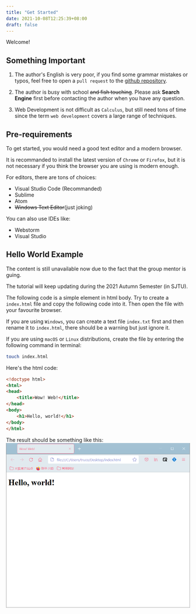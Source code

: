```yaml
---
title: "Get Started"
date: 2021-10-08T12:25:39+08:00
draft: false
---
```


Welcome!

<!-- more -->

## Something Important

1. The author's English is very poor, if you find some grammar mistakes or typos, feel free to open a `pull request` to the [github repository](https://github.com/truc0/nimo.network).

2. The author is busy with school <del>and fish touching</del>. Please ask **Search Engine** first before contacting the author when you have any question.

3. Web Development is not difficult as `Calculus`, but still need tons of time since the term `web development` covers a large range of techniques.

## Pre-requirements

To get started, you would need a good text editor and a modern browser.

It is recommanded to install the latest version of `Chrome` or `Firefox`, but it is not necessary if you think the browser you are using is modern enough.

For editors, there are tons of choices:
- Visual Studio Code (Recommanded)
- Sublime
- Atom
- <del>Windows Text Editor</del>(just joking)

You can also use IDEs like:
- Webstorm
- Visual Studio

## Hello World Example

The content is still unavailable now due to the fact that the group mentor is guing.

The tutorial will keep updating during the 2021 Autumn Semester (in SJTU).

The following code is a simple element in html body. Try to create a `index.html` file and copy the following code into it. Then open the file with your favourite browser.

If you are using `Windows`, you can create a text file `index.txt` first and then rename it to `index.html`, there should be a warning but just ignore it.

If you are using `macOS` or `Linux` distributions, create the file by entering the following command in terminal:

```bash
touch index.html
```

Here's the html code:

```html
<!doctype html>
<html>
<head>
    <title>Wow! Web!</title>
</head>
<body>
    <h1>Hello, world!</h1>
</body>
</html>
```

The result should be something like this:
![](./images/hello-world.png)

